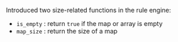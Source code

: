 Introduced two size-related functions in the rule engine:
- `is_empty` : return `true` if the map or array is empty
- `map_size` : return the size of a map

